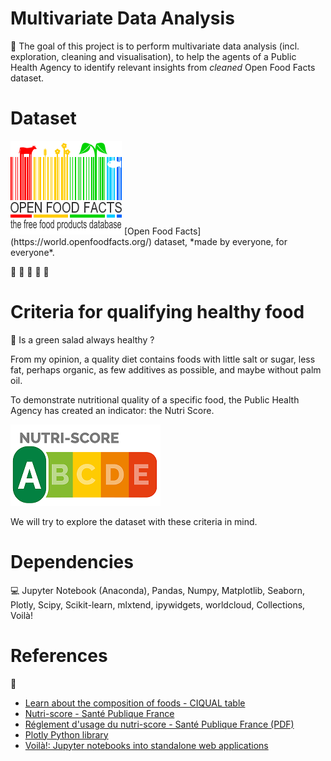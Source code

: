 # Multivariate Data Analysis
:dart: The goal of this project is to perform multivariate data analysis (incl. exploration, cleaning and visualisation), to help the agents of a Public Health Agency to identify relevant insights from *cleaned* Open Food Facts dataset.

# Dataset
<img src="./pictures\openfoodfacts_logo.png">
[Open Food Facts](https://world.openfoodfacts.org/) dataset, *made by everyone, for everyone*.

:kiwi_fruit: :carrot: :cheese: :cut_of_meat: :milk_glass:

# Criteria for qualifying healthy food 
:green_salad: Is a green salad always healthy ?

From my opinion, a quality diet contains foods with little salt or sugar, less fat, perhaps organic, as few additives as possible, and maybe without palm oil.

To demonstrate nutritional quality of a specific food, the Public Health Agency has created an indicator: the Nutri Score.

<img src="./pictures\nutri_score_logo.png">

We will try to explore the dataset with these criteria in mind.

# Dependencies
:computer: Jupyter Notebook (Anaconda), Pandas, Numpy, Matplotlib, Seaborn, Plotly, Scipy, Scikit-learn, mlxtend, ipywidgets, worldcloud, Collections, Voilà!

# References
:pushpin: 
- [Learn about the composition of foods - CIQUAL table](https://ciqual.anses.fr/#/cms/questions-reponses/node/23)
- [Nutri-score - Santé Publique France](https://www.santepubliquefrance.fr/determinants-de-sante/nutrition-et-activite-physique/articles/nutri-score)
- [Réglement d'usage du nutri-score - Santé Publique France (PDF)](https://www.santepubliquefrance.fr/media/files/02-determinants-de-sante/nutrition-et-activite-physique/nutri-score/reglement-usage)
- [Plotly Python library](https://plotly.com/python/)
- [Voilà!: Jupyter notebooks into standalone web applications](https://blog.jupyter.org/and-voil%C3%A0-f6a2c08a4a93)